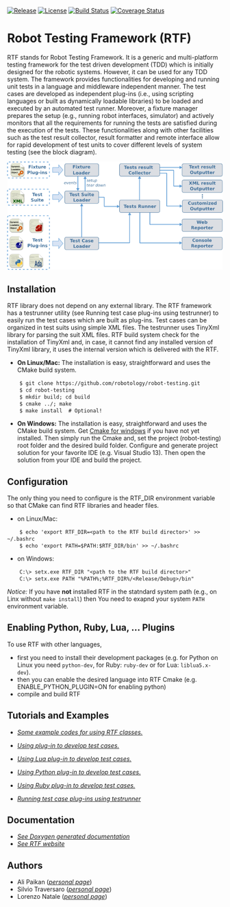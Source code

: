[![Release](https://img.shields.io/badge/Release-1.0.1-blue.svg)](http://robotology.github.io/robot-testing/index.html)
[![License](https://img.shields.io/badge/Licence-LGPL-blue.svg)](http://robotology.github.io/robot-testing/index.html)
[![Build Status](https://travis-ci.org/robotology/robot-testing.svg?branch=master)](https://travis-ci.org/robotology/robot-testing)
[![Coverage Status](https://coveralls.io/repos/github/robotology/robot-testing/badge.svg?branch=master)](https://coveralls.io/github/robotology/robot-testing?branch=master)


Robot Testing Framework (RTF)
============================
RTF stands for Robot Testing Framework. It is a generic and multi-platform testing framework for the test driven development (TDD)
which is initially designed for the robotic systems. However, it can be used for any TDD system.
The framework provides functionalities for developing and running unit tests in a language and middleware independent manner. The
test cases are developed as independent plug-ins (i.e., using scripting languages or built as dynamically loadable libraries) to be
loaded and executed by an automated test runner. Moreover, a fixture manager prepares the setup (e.g., running robot interfaces,
simulator) and actively monitors that all the requirements for running the tests are satisfied during the execution of the tests.
These functionalities along with other facilities such as the test result collector, result formatter and remote interface allow
for rapid development of test units to cover different levels of system testing (see the block diagram). 

![rtf-arch](/doc/rtf_arch.png)


Installation
------------
RTF library does not depend on any external library. The RTF framework has a testrunner utility (see Running test case plug-ins
using testrunner) to easily run the test cases which are built as plug-ins. Test cases can be organized in test suits using simple XML files. The testrunner uses TinyXml library for parsing the suit XML files. RTF build system check for the installation
of TinyXml and, in case, it cannot find any installed version of TinyXml library, it uses the internal version which is delivered
with the RTF.

- **On Linux/Mac:** The installation is easy, straightforward and uses the CMake build system.
```
    $ git clone https://github.com/robotology/robot-testing.git
    $ cd robot-testing
    $ mkdir build; cd build
    $ cmake ../; make
    $ make install  # Optional!
```

- **On Windows:** The installation is easy, straightforward and uses the CMake build system. Get [Cmake for windows](https://cmake.org/download/) if you have not yet installed. Then simply run the Cmake and, set the project (robot-testing) root folder and the desired build folder. Configure and generate project solution for your favorite IDE (e.g. Visual Studio 13). Then open the solution from your IDE and build the project.   

Configuration
-------------
The only thing you need to configure is the RTF_DIR environment variable so that CMake can find RTF libraries and header files.

- on Linux/Mac:
```
    $ echo 'export RTF_DIR=<path to the RTF build director>' >> ~/.bashrc
    $ echo 'export PATH=$PATH:$RTF_DIR/bin' >> ~/.bashrc
```

- on Windows:
```
    C:\> setx.exe RTF_DIR "<path to the RTF build director>"
    C:\> setx.exe PATH "%PATH%;%RTF_DIR%/<Release/Debug>/bin"
```

*Notice:* If you have **not** installed RTF in the statndard system path (e.g., on Linx without `make install`) then You need to exapnd your system `PATH` environment variable. 


Enabling Python, Ruby, Lua, ... Plugins 
----------------------------------------
To use RTF with other languages, 
 - first you need to install their development packages (e.g. for Python on Linux you need `python-dev`, for Ruby: `ruby-dev` or for Lua: `liblua5.x-dev`). 
 - then you can enable the desired language into RTF Cmake (e.g. ENABLE_PYTHON_PLUGIN=ON for enabling python)
 - compile and build RTF 
 

Tutorials and Examples
-----------------------
* [*Some example codes for using RTF classes.*](http://robotology.github.io/robot-testing/documentation/examples.html)

* [*Using plug-in to develop test cases.*](http://robotology.github.io/robot-testing/documentation/rtf_plugin_example.html)

* [*Using Lua plug-in to develop test cases.*](http://robotology.github.io/robot-testing/documentation/rtf_lua_plugin_example.html)

* [*Using Python plug-in to develop test cases.*](http://robotology.github.io/robot-testing/documentation/rtf_python_plugin_example.html)

* [*Using Ruby plug-in to develop test cases.*](http://robotology.github.io/robot-testing/documentation/rtf_ruby_plugin_example.html)
 
* [*Running test case plug-ins using testrunner*](http://robotology.github.io/robot-testing/documentation/testrunner.html)


Documentation
-------------
* [*See Doxygen generated documentation*](http://robotology.github.io/robot-testing/documentation/index.html)
* [*See RTF website*](http://robotology.github.io/robot-testing/index.html)

Authors
-------
* Ali Paikan ([*personal page*](http://alipaikan.com))
* Silvio Traversaro ([*personal page*](http://www.iit.it/en/people/silvio-traversaro.html))
* Lorenzo Natale ([*personal page*](http://nat.liralab.it/))
